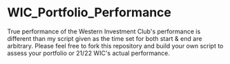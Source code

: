 # WIC_Portfolio_Performance

True performance of the Western Investment Club's performance is different than my script given as the time set for both start & end are arbitrary. Please feel free to fork this repository and build your own script to assess your portfolio or 21/22 WIC's actual performance. 
